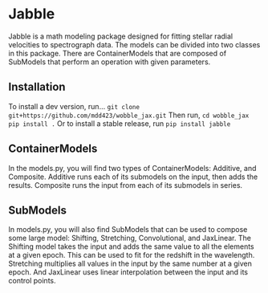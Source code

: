 # Jabble
Jabble is a math modeling package designed for fitting stellar radial velocities to spectrograph data.
The models can be divided into two classes in this package. There are ContainerModels that are composed of SubModels that perform an operation with given parameters.

## Installation
To install a dev version, run...
`git clone git+https://github.com/mdd423/wobble_jax.git`
Then run,
`cd wobble_jax`
`pip install .`
Or to install a stable release, run
`pip install jabble`


## ContainerModels
In the models.py, you will find two types of ContainerModels: Additive, and Composite.
Additive runs each of its submodels on the input, then adds the results. Composite
runs the input from each of its submodels in series.

## SubModels
In models.py, you will also find SubModels that can be used to compose some large model: Shifting,
Stretching, Convolutional, and JaxLinear. The Shifting model takes the input and adds the same value to all the elements at a given epoch. This can be used to fit for the redshift in the wavelength. Stretching multiplies all values in the input by the same number at a given epoch. And JaxLinear uses linear interpolation between the input and its control points.

